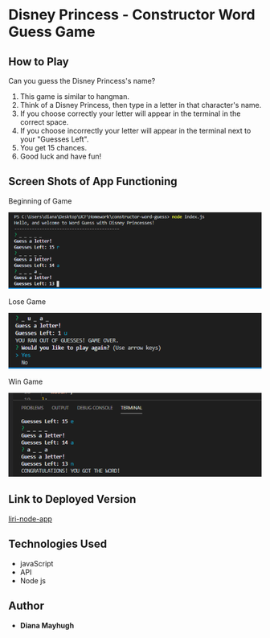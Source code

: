 # Disney Princess - Constructor Word Guess Game

## How to Play

Can you guess the Disney Princess's name?

1. This game is similar to hangman.
2. Think of a Disney Princess, then type in a letter in that character's name.
3. If you choose correctly your letter will appear in the terminal in the correct space.
4. If you choose incorrectly your letter will appear in the terminal next to your "Guesses Left".
5. You get 15 chances.
6. Good luck and have fun!

## Screen Shots of App Functioning

Beginning of Game

![game-Start](/images/begin.PNG)

Lose Game

![lose-game](/images/lose.PNG)

Win Game

![win-game](/images/win.PNG)

## Link to Deployed Version

[liri-node-app](https://github.com/mayhugh82/constructor-word-guess)

## Technologies Used
* javaScript
* API
* Node js

## Author
* **Diana Mayhugh**
